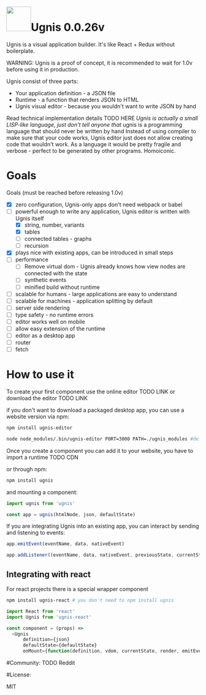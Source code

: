 # <img height="64" src="https://cloud.githubusercontent.com/assets/5903616/20250447/5fe963c2-aa17-11e6-8648-bc1760fdaeb7.png" />Ugnis 0.0.26v

Ugnis is a visual application builder. It's like React + Redux without boilerplate.

WARNING: Ugnis is a proof of concept, it is recommended to wait for 1.0v before using it in production.

Ugnis consist of three parts:
  - Your application definition - a JSON file
  - Runtime - a function that renders JSON to HTML
  - Ugnis visual editor - because you wouldn't want to write JSON by hand

Read technical implementation details TODO HERE
*Ugnis is actually a small LISP-like language, just don't tell anyone that* ugnis is a programming language that should never be written by hand
Instead of using compiler to make sure that your code works, Ugnis editor just does not allow creating code that wouldn't work.
As a language it would be pretty fragile and verbose - perfect to be generated by other programs. Homoiconic.

# Goals
Goals (must be reached before releasing 1.0v)
  - [x] zero configuration, Ugnis-only apps don't need webpack or babel
  - [ ] powerful enough to write any application, Ugnis editor is written with Ugnis itself
    - [x] string, number, variants
    - [x] tables
    - [ ] connected tables - graphs
    - [ ] recursion
  - [x] plays nice with existing apps, can be introduced in small steps
  - [ ] performance
    - [ ] Remove virtual dom - Ugnis already knows how view nodes are connected with the state
    - [ ] synthetic events
    - [ ] minified build without runtime
  - [ ] scalable for humans - large applications are easy to understand
  - [ ] scalable for machines - application splitting by default
  - [ ] server side rendering
  - [ ] type safety - no runtime errors
  - [ ] editor works well on mobile
  - [ ] allow easy extension of the runtime
  - [ ] editor as a desktop app
  - [ ] router
  - [ ] fetch

# How to use it

To create your first component use the online editor TODO LINK or download the editor TODO LINK

if you don't want to download a packaged desktop app, you can use a website version via npm:
```bash
npm install ugnis-editor

node node_modules/.bin/ugnis-editor PORT=3000 PATH=./ugnis_modules #defaults
```

Once you create a component you can add it to your website, you have to import a runtime
TODO CDN

or through npm:
```bash
npm install ugnis
```

and mounting a component:
```javascript
import ugnis from 'ugnis'

const app = ugnis(htmlNode, json, defaultState)
```

If you are integrating Ugnis into an existing app, you can interact by sending and listening to events:
```javascript
app.emitEvent(eventName, data, nativeEvent)

app.addListener((eventName, data, nativeEvent, previousState, currentState, mutations)=>{ /*your code* /})
```

## Integrating with react
For react projects there is a special wrapper component
```bash
npm install ugnis-react # you don't need to npm install ugnis
```

```javascript
import React from 'react'
import Ugnis from 'ugnis-react'

const component = (props) =>
  <Ugnis
      definition={json}
      defaultState={defaultState}
      onMount={function(definition, vdom, currentState, render, emitEvent, addListener){}} />
```

#Community:
TODO Reddit

#License:

MIT